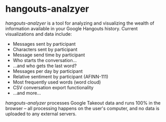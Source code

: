 hangouts-analzyer
=====

*hangouts-analzyer* is a tool for analyzing and visualizing the wealth of information available in your Google Hangouts history. Current visualizations and data include:

* Messages sent by participant
* Characters sent by participant
* Message send time by participant
* Who starts the conversation...
* ...and who gets the last word?
* Messages per day by participant
* Relative sentiment by participant (AFINN-111)
* Most frequently used words (word cloud)
* CSV conversation export functionality
* ...and more...

*hangouts-analyzer* processes Google Takeout data and runs 100% in the browser &ndash; all processing happens on the user's computer, and no data is uploaded to any external servers.

